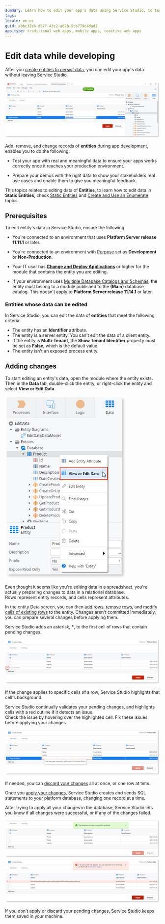 ```yaml
---
summary: Learn how to edit your app's data using Service Studio, to test your app, or to prepare a demo with meaningful data.
tags:
locale: en-us
guid: ebbc32e6-d57f-43c2-a62b-5ce779c4dad2
app_type: traditional web apps, mobile apps, reactive web apps
---
```


# Edit data while developing

After you [create entities to persist data](../modeling/entity-create.md), you can edit your app's data without leaving Service Studio.

![Edit data in Service Studio](images/edit-data-ss.png)

Add, remove, and change records of **entities** during app development, enables you to do the following:

* Test your app with real and meaningful data to ensure your apps works correctly once it reaches your production environment.

* Prepare your demos with the right data to show your stakeholders real use cases and enable them to give you meaningful feedback.

<div class="info" markdown="1">

This topics relates to editing data of **Entities**, to learn how to edit data in **Static Entities**, check [Static Entities](../modeling/entity-static.md) and [Create and Use an Enumerate](../modeling/enumerate-create.md) topics.

</div>

## Prerequisites

To edit entity's data in Service Studio, ensure the following:

* You're connected to an environment that uses **Platform Server release 11.11.1** or later.

* You're connected to an environment with [Purpose](../../../setup-maintain/setup/environment-config.md#purpose) set as **Development** or **Non-Production**.

* Your IT user has [**Change and Deploy Applications**](../../../managing-the-applications-lifecycle/manage-it-teams/about-permission-levels.md) or higher for the module that contains the entity you are editing. 

*  If your environment uses [Multiple Database Catalogs and Schemas](https://success.outsystems.com/Support/Enterprise_Customers/Maintenance_and_Operations/Multiple_Database_Catalogs_and_Schemas), the entity must belong to a module published to the **(Main)** database catalog. This doesn't apply to **Platform Server release 11.14.1** or later.


### Entities whose data can be edited

In Service Studio, you can edit the data of **entities** that meet the following criteria:

* The entity has an **Identifier** attribute.
* The entity is a server entity. You can't edit the data of a client entity.
* If the entity is **Multi-Tenant**, the  **Show Tenant Identifier** property must be set as **False**, which is the default value.
* The entity isn't an exposed process entity.

## Adding changes

To start editing an entity's data, open the module where the entity exists. Then in the **Data** tab, double-click the entity, or right-click the entity and select **View or Edit Data**.

![Open edit data in Service Studio](images/open-edit-data-ss.png)

<div class="info" markdown="1">

Even thought it seems like you're editing data in a spreadsheet, you're actually preparing changes to data in a relational database.<br/>
Rows represent entity records, and cells represent attributes.

</div>

In the entity Data screen, you can then [add rows](how-edit-data.md#add), [remove rows](how-edit-data.md#remove), and [modify cells of existing rows](how-edit-data.md#modify) to the entity. Changes aren't committed immediately, you can prepare several changes before applying them.

Service Studio adds an asterisk, **\***, to the first cell of rows that contain pending changes.

![Pending changes for a row](images/pending-changes-ss.png)

If the change applies to specific cells of a row, Service Studio highlights that cell's background.

Service Studio continually validates your pending changes, and highlights cells with a red outline if it detects an issue.<br/>
Check the issue by hovering over the highlighted cell. Fix these issues before applying your changes.

![Get details on issues with pending changes](images/pedning-changes-validation-ss.png)

If needed, you can [discard your changes](how-edit-data.md#discard) all at once, or one row at time.

Once you [apply your changes](how-edit-data.md#apply), Service Studio creates and sends SQL statements to your platform database, changing one record at a time.

After trying to apply all your changes in the database, Service Studio lets you know if all changes were successful, or if any of the changes failed.

![Changes applied successfully](images/changes-successfully-ss.png)
![Changes failed to be applied](images/changes-failed-ss.png)

If you don't apply or discard your pending changes, Service Studio keeps them saved in your machine.
